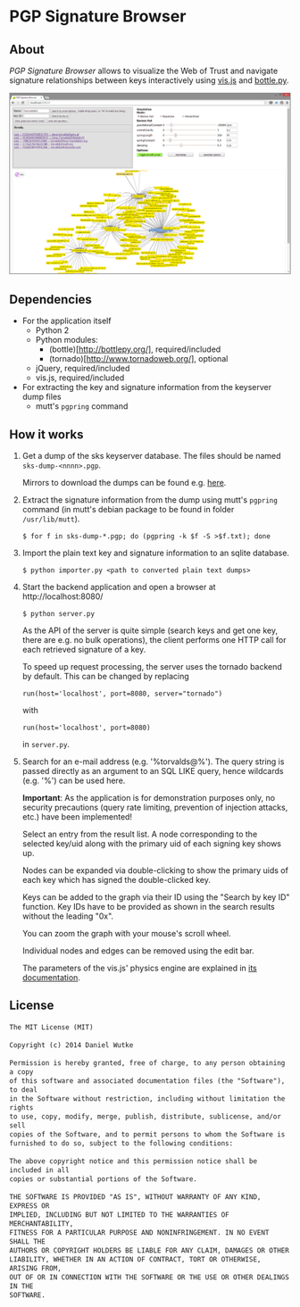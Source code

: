 # PGP Signature Browser

## About

*PGP Signature Browser* allows to visualize the Web of Trust and navigate
signature relationships between keys interactively using
[vis.js](http://visjs.org) and
[bottle.py](http://bottlepy.org/docs/dev/index.html).

![Screenshot](/doc/sigbrowser.png?raw=true "Screenshot")

## Dependencies

* For the application itself
	* Python 2
	* Python modules:
		* (bottle)[http://bottlepy.org/], required/included
		* (tornado)[http://www.tornadoweb.org/], optional
	* jQuery, required/included
	* vis.js, required/included
* For extracting the key and signature information from the keyserver
  dump files
	* mutt's `pgpring` command

## How it works

1.  Get a dump of the sks keyserver database. The files should be
	named `sks-dump-<nnnn>.pgp`.

	Mirrors to download the dumps can be found e.g.
	[here](https://bitbucket.org/skskeyserver/sks-keyserver/wiki/KeydumpSources).

2.  Extract the signature information from the dump using mutt's
    `pgpring` command (in mutt's debian package to be found in folder
    `/usr/lib/mutt`).

	```
	$ for f in sks-dump-*.pgp; do (pgpring -k $f -S >$f.txt); done
	```

3.  Import the plain text key and signature information to an sqlite database.

	```
	$ python importer.py <path to converted plain text dumps>
	```

4.  Start the backend application and open a browser at http://localhost:8080/

    ```
	$ python server.py
	```

	As the API of the server is quite simple (search keys and get one key,
	there are e.g. no bulk operations), the client performs one HTTP call for
	each retrieved signature of a key.

	To speed up request processing, the server uses the tornado backend by
	default. This can be changed by replacing

	```
	run(host='localhost', port=8080, server="tornado")
	```

	with

	```
	run(host='localhost', port=8080)
	```

	in `server.py`.

5.  Search for an e-mail address (e.g. '%torvalds@%'). The query string is
	passed directly as an argument to an SQL LIKE query, hence wildcards (e.g.
	'%') can be used here.

	**Important**: As the application is for demonstration purposes only, no
	security precautions (query rate limiting, prevention of injection attacks,
	etc.) have been implemented!

	Select an entry from the result list. A node corresponding to the selected
	key/uid along with the primary uid of each signing key shows up.

	Nodes can be expanded via double-clicking to show the primary uids of each
	key which has signed the double-clicked key.

	Keys can be added to the graph via their ID using the "Search by key ID"
	function. Key IDs have to be provided as shown in the search results
	without the leading "0x".

	You can zoom the graph with your mouse's scroll wheel.

	Individual nodes and edges can be removed using the edit bar.

	The parameters of the vis.js' physics engine are explained in [its
	documentation](http://visjs.org/docs/network.html#Physics).

## License

	The MIT License (MIT)

	Copyright (c) 2014 Daniel Wutke

	Permission is hereby granted, free of charge, to any person obtaining a copy
	of this software and associated documentation files (the "Software"), to deal
	in the Software without restriction, including without limitation the rights
	to use, copy, modify, merge, publish, distribute, sublicense, and/or sell
	copies of the Software, and to permit persons to whom the Software is
	furnished to do so, subject to the following conditions:

	The above copyright notice and this permission notice shall be included in all
	copies or substantial portions of the Software.

	THE SOFTWARE IS PROVIDED "AS IS", WITHOUT WARRANTY OF ANY KIND, EXPRESS OR
	IMPLIED, INCLUDING BUT NOT LIMITED TO THE WARRANTIES OF MERCHANTABILITY,
	FITNESS FOR A PARTICULAR PURPOSE AND NONINFRINGEMENT. IN NO EVENT SHALL THE
	AUTHORS OR COPYRIGHT HOLDERS BE LIABLE FOR ANY CLAIM, DAMAGES OR OTHER
	LIABILITY, WHETHER IN AN ACTION OF CONTRACT, TORT OR OTHERWISE, ARISING FROM,
	OUT OF OR IN CONNECTION WITH THE SOFTWARE OR THE USE OR OTHER DEALINGS IN THE
	SOFTWARE.
